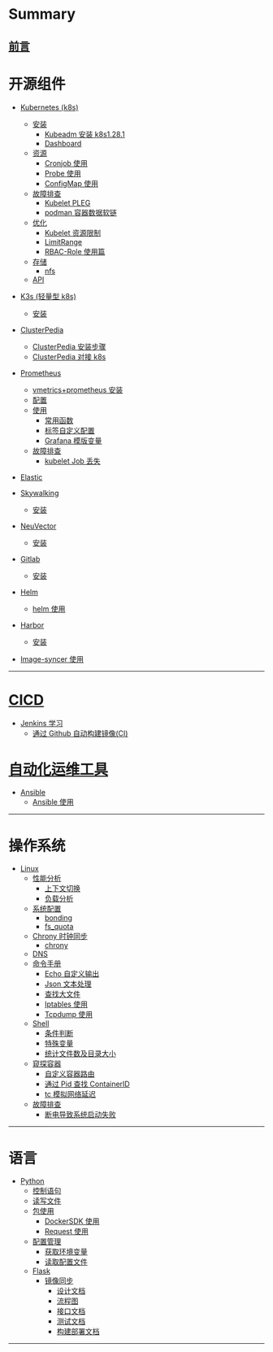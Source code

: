 # Summary

[前言](README.md)
---

# 开源组件

- [Kubernetes (k8s)]()
  - [安装]()
    - [Kubeadm 安装 k8s1.28.1](kubernetes/k8s-install-doc.md)
    - [Dashboard](kubernetes/kubernetes-dashabord.md)
  - [资源]()
    - [Cronjob 使用](kubernetes/cronjob.md)
    - [Probe 使用](kubernetes/liveness_readiness_startup.md)
    - [ConfigMap 使用](kubernetes/Configmap.md)
  - [故障排查]()
    - [Kubelet PLEG](kubernetes/kubelet-pleg-error.md)
    - [podman 容器数据软链](kubernetes/podman_containers_data_ln.md)
  - [优化]()
    - [Kubelet 资源限制](kubernetes/kubeletResourcesmgmt.md)
    - [LimitRange](kubernetes/limitrange.md)
    - [RBAC-Role 使用篇](kubernetes/gen_rbac.md)
  - [存储]()
    - [nfs](kubernetes/nfs-csi.md)
  - [API](kubernetes/api-doc.md)
- [K3s (轻量型 k8s)](k3s/k3s-架构篇.md)
  - [安装](k3s/k3s-安装篇.md)

- [ClusterPedia](clusterpedia/ClusterPedia-概念介绍.md)
  - [ClusterPedia 安装步骤](clusterpedia/ClusterPedia-安装步骤-v0.6.3.md)
  - [ClusterPedia 对接 k8s](clusterpedia/ClusterPedia-对接-k8s.md)

- [Prometheus](other/prometheus/prometheus.md)
  - [vmetrics+prometheus 安装](other/prometheus/victoriametrics_install.md)
  - [配置]()
  - [使用](other/prometheus/prometheus_usege.md)
    - [常用函数](other/prometheus/prometheus-query.md)
    - [标签自定义配置](other/prometheus/relabel_configs.md)
    - [Grafana 模版变量](other/prometheus/grafana.md)
  - [故障排查](other/prometheus/troubleshooting.md)
    - [kubelet Job 丢失](other/prometheus/kubelet-job-missing.md)

- [Elastic](/other/elastic/elastic.md)

- [Skywalking](other/skywalking/what_is_skywalking.md)
  - [安装](other/skywalking/skywalking_install.md)

- [NeuVector](other/neuvector/what_is_neuvector.md)
  - [安装](other/neuvector/neuvector_install.md)

- [Gitlab]()
  - [安装](other/gitlab/gitlab_install.md)

- [Helm]()
  - [helm 使用](kubernetes/helm_use.md)

- [Harbor]()
  - [安装](other/harbor/harbor-install-doc.md)

- [Image-syncer 使用](other/imagesyncer/image-syncer.md)
---

# [CICD]()

- [Jenkins 学习]()
  - [通过 Github 自动构建镜像(CI)](other/jenkins/autobuildimg.md)

# [自动化运维工具]()

- [Ansible]()
  - [Ansible 使用](ansible/ansible.md)
---

# 操作系统

- [Linux]()
  - [性能分析]()
    - [上下文切换](linux/cpu_上下文切换.md)
    - [负载分析](linux/cpu_Load_Average分析.md)
  - [系统配置]()
    - [bonding](linux/bonding.md)
    - [fs_quota](linux/filesystem-quota.md)
  - [Chrony 时钟同步]()
    - [chrony](linux/chronyd_sync.md)
  - [DNS](linux/dns.md)
  - [命令手册]()
    - [Echo 自定义输出](linux/echo定制脚本输出颜色.md)
    - [Json 文本处理](linux/json_jq.md)
    - [查找大文件](linux/linux_find_du_mv_delete.md)
    - [Iptables 使用](linux/iptables.md)
    - [Tcpdump 使用](linux/tcpdump.md)
  - [Shell](linux/shell.md)
    - [条件判断](linux/shell_condition.md)
    - [特殊变量](linux/shell_variable.md)
    - [统计文件数及目录大小](linux/countfile_size.md)
  - [窥探容器]()
    - [自定义容器路由](linux/container_addroutes.md)
    - [通过 Pid 查找 ContainerID](linux/pidstat_vs_ps.md)
    - [tc 模拟网络延迟](linux/container_use_tc.md)
  - [故障排查](linux/troubleshooting.md)
    - [断电导致系统启动失败](linux/startupFailed.md)
---

# 语言
 
- [Python]()
  - [控制语句](python/流程控制语句.md)
  - [读写文件](python/python读写文件.md)
  - [包使用]()
    - [DockerSDK 使用](python/docker_sdk_used.md)
    - [Request 使用](python/requests.md)
  - [配置管理](python/python_configmgmt.md)
    - [获取环境变量](python/python_getenv.md)
    - [读取配置文件](python/python_getconfig.md)
  - [Flask](python/restful_api_doc.md)
    - [镜像同步]()
      - [设计文档]()
      - [流程图]()
      - [接口文档]()
      - [测试文档]()
      - [构建部署文档]()
---

